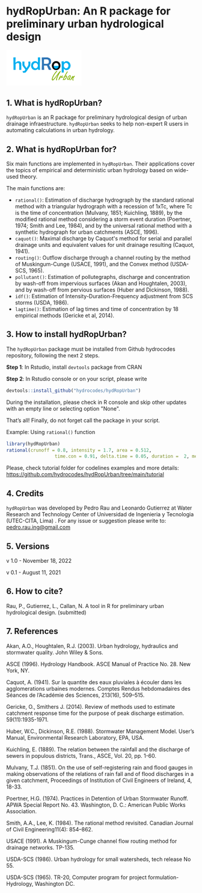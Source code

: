 # hydRopUrban: An R package for preliminary urban hydrological design
<img src="https://github.com/hydrocodes/hydRopUrban/blob/main/tutorial/hydropurban.PNG" width="200">

## 1. What is hydRopUrban?
`hydRopUrban` is an R package for preliminary hydrological design of urban drainage infraestructure. `hydRopUrban` seeks to help non-expert R users in automating calculations in urban hydrology. 

## 2. What is hydRopUrban for?
Six main functions are implemented in `hydRopUrban`. Their applications cover the topics of empirical and deterministic urban hydrology based on wide-used theory.

The main functions are:
- `rational()`: Estimation of discharge hydrograph by the standard rational method with a triangular hydrograph with a recession of 1xTc, where Tc is the time of concentration (Mulvany, 1851; Kuichling, 1889), by the modified rational method considering a storm event duration (Poertner, 1974; Smith and Lee, 1984), and by the universal rational method with a synthetic hydrograph for urban catchments (ASCE, 1996).
- `caquot()`: Maximal discharge by Caquot's method for serial and parallel drainage units and equivalent values for unit drainage resulting (Caquot, 1941).
- `routing()`: Outflow discharge through a channel routing by the method of Muskingum-Cunge (USACE, 1991), and the Convex method (USDA-SCS, 1965).
- `pollutant()`: Estimation of pollutegraphs, discharge and concentration by wash-off from impervious surfaces (Akan and Houghtalen, 2003), and by wash-off from pervious surfaces (Huber and Dickinson, 1988).
- `idf()`: Estimation of Intensity-Duration-Frequency adjustment from SCS storms (USDA, 1986).
- `lagtime()`: Estimation of lag times and time of concentration by 18 empirical methods (Gericke et al, 2014).

## 3. How to install hydRopUrban?
The `hydRopUrban` package must be installed from Github hydrocodes repository, following the next 2 steps.

**Step 1**: In Rstudio, install `devtools` package from CRAN

**Step 2**: In Rstudio console or on your script, please write 

```r
devtools::install_github("hydrocodes/hydRopUrban")
```
During the installation, please check in R console and skip other updates with an empty line or selecting option "None".

That’s all! Finally, do not forget call the package in your script.

Example: Using `rational()` function
```r
library(hydRopUrban)
rational(crunoff = 0.8, intensity = 1.7, area = 0.512,
                  time.con = 0.91, delta.time = 0.05, duration =  2, method = 'modified', path = 'C:/')
```
Please, check tutorial folder for codelines examples and more details:
https://github.com/hydrocodes/hydRopUrban/tree/main/tutorial

## 4. Credits
`hydRopUrban` was developed by Pedro Rau and Leonardo Gutierrez at Water Research and Technology Center of Universidad de Ingenieria y Tecnologia (UTEC-CITA, Lima) . For any issue or suggestion please write to: pedro.rau.ing@gmail.com

## 5. Versions

v 1.0 - November 18, 2022

v 0.1 - August 11, 2021

## 6. How to cite?

Rau, P., Gutierrez, L., Callan, N. A tool in R for preliminary urban hydrological design. (submitted)

## 7. References

Akan, A.O., Houghtalen, R.J. (2003). Urban hydrology, hydraulics and stormwater quality. John Wiley & Sons.

ASCE (1996). Hydrology Handbook. ASCE Manual of Practice No. 28. New York, NY.

Caquot, A. (1941). Sur la quantite des eaux pluviales à écouler dans les agglomerations urbaines modernes. Comptes Rendus hebdomadaires des Séances de l’Académie des Sciences, 213(16), 509–515.

Gericke, O., Smithers J. (2014). Review of methods used to estimate catchment response time for the purpose of peak discharge estimation. 59(11):1935-1971.

Huber, W.C., Dickinson, R.E. (1988). Stormwater Management Model. User’s Manual, Environmental Research Laboratory, EPA, USA.

Kuichling, E. (1889). The relation between the rainfall and the discharge of sewers in populous districts, Trans., ASCE, Vol. 20, pp. 1-60.

Mulvany, T.J. (1851). On the use of self-registering rain and flood gauges in making observations of the relations of rain fall and of flood discharges in a given catchment, Proceedings of Institution of Civil Engineers of Ireland, 4, 18-33.

Poertner, H.G. (1974). Practices in Detention of Urban Stormwater Runoff. APWA Special Report No. 43. Washington, D. C.: American Public Works Association.

Smith, A.A., Lee, K. (1984). The rational method revisited. Canadian Journal of Civil Engineering11(4): 854–862.

USACE (1991). A Muskingum-Cunge channel flow routing method for drainage networks. TP-135.

USDA-SCS (1986). Urban hydrology for small watersheds, tech release No 55. 

USDA-SCS (1965). TR-20, Computer program for project formulation-Hydrology, Washington DC.

